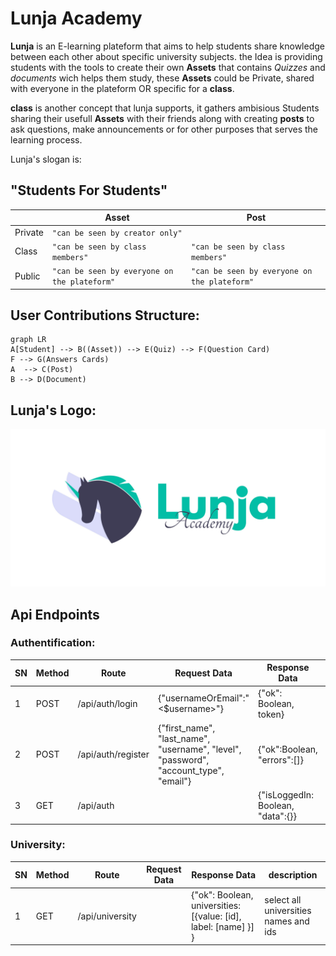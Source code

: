 # Lunja Academy

**Lunja** is an E-learning plateform that aims to help students share knowledge between each other about specific university subjects. the Idea is providing students with the tools to create their own **Assets** that contains *Quizzes* and *documents* wich helps them study, these **Assets** could be Private, shared with everyone in the plateform OR specific for a **class**. 

**class** is another concept that lunja supports, it gathers ambisious Students sharing their usefull **Assets** with their friends along with creating **posts** to ask questions, make announcements or for other purposes that serves the learning process. 

Lunja's slogan is:

## "Students For Students"


|                | Asset                                      | Post                                       |
|----------------|--------------------------------------------|--------------------------------------------|
|Private         |`"can be seen by creator only"`             |                                            |
|Class           |`"can be seen by class members"`            |`"can be seen by class members"`            |
|Public          |`"can be seen by everyone on the plateform"`|`"can be seen by everyone on the plateform"`|

## User Contributions Structure:

```mermaid
graph LR
A[Student] --> B((Asset)) --> E(Quiz) --> F(Question Card)
F --> G(Answers Cards)
A  --> C(Post)
B --> D(Document)
```

## Lunja's Logo:
![alt text](https://github.com/LAMNAZZAH/Lunja/blob/main/client/public/lunjaLandscapeLight-01.jpg)


## Api Endpoints
### Authentification:


|     SN           |Method     |Route    |   Request Data | Response Data | description
|----------------|-------------------------------|-----------------------------|--|---|---
|1|POST|/api/auth/login           |{"usernameOrEmail":"<$username>"} | {"ok": Boolean, token} |login
|2|POST|/api/auth/register |{"first_name", "last_name", "username", "level", "password", "account_type", "email"}| {"ok":Boolean, "errors":[]}| register 
|3|GET|/api/auth |    | {"isLoggedIn: Boolean, "data":{}} | checks if the user is LoggedIn

### University:


|     SN           |Method     |Route    |   Request Data | Response Data | description
|----------------|-------------------------------|-----------------------------|--|---|---
|1|GET|/api/university          | | {"ok": Boolean, universities: [{value: [id], label: [name] }] } |select all universities names and ids
